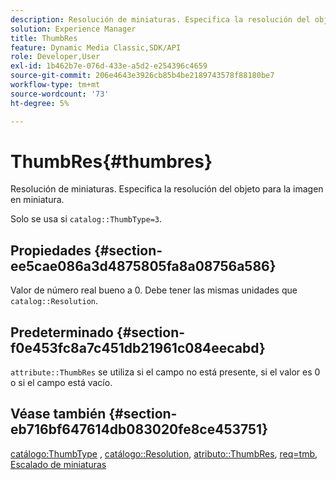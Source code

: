 ```yaml
---
description: Resolución de miniaturas. Especifica la resolución del objeto para la imagen en miniatura.
solution: Experience Manager
title: ThumbRes
feature: Dynamic Media Classic,SDK/API
role: Developer,User
exl-id: 1b462b7e-076d-433e-a5d2-e254396c4659
source-git-commit: 206e4643e3926cb85b4be2189743578f88180be7
workflow-type: tm+mt
source-wordcount: '73'
ht-degree: 5%

---
```


# ThumbRes{#thumbres}

Resolución de miniaturas. Especifica la resolución del objeto para la imagen en miniatura.

Solo se usa si `catalog::ThumbType=3`.

## Propiedades {#section-ee5cae086a3d4875805fa8a08756a586}

Valor de número real bueno a 0. Debe tener las mismas unidades que `catalog::Resolution`.

## Predeterminado {#section-f0e453fc8a7c451db21961c084eecabd}

`attribute::ThumbRes` se utiliza si el campo no está presente, si el valor es 0 o si el campo está vacío.

## Véase también {#section-eb716bf647614db083020fe8ce453751}

[catálogo:ThumbType](../../../../../../is-api/image-catalog/image-serving-api-ref/c-image-catalog-reference/c-image-svg-data-reference/c-image-data-reference/r-thumbtype-cat.md#reference-41149ddffc8749cba2f8d9c8e2611e03) ,  [catálogo::Resolution](../../../../../../is-api/image-catalog/image-serving-api-ref/c-image-catalog-reference/c-image-svg-data-reference/c-image-data-reference/r-resolution-cat.md#reference-de489f5f36b64bd0831749546f8728e1),  [atributo::ThumbRes](../../../../../../is-api/image-catalog/image-serving-api-ref/c-image-catalog-reference/c-attributes-reference/r-thumbres.md#reference-ac36cbbd0c8c433ebf7f515e54846501),  [req=tmb](../../../../../../is-api/http-ref/image-serving-api-ref/c-http-protocol-reference/c-command-reference/r-req/r-req.md#reference-907cdb4a97034db7ad94695f25552e76),  [Escalado de miniaturas](../../../../../../is-api/http-ref/image-serving-api-ref/c-http-protocol-reference/c-notes-on-server-behavior/r-thumbnail-scaling.md#reference-0f71817f721d4913b34816758d69b07f)
